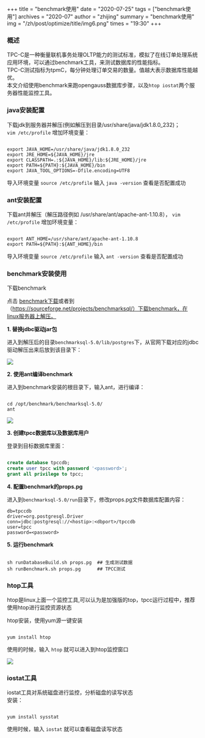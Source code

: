 +++
title = "benchmark使用"
date = "2020-07-25"
tags = ["benchmark使用"]
archives = "2020-07"
author = "zhijing"
summary = "benchmark使用"
img = "/zh/post/optimize/title/img6.png"
times = "19:30"
+++

### 概述

TPC-C是一种衡量联机事务处理OLTP能力的测试标准，模拟了在线订单处理系统应用环境，可以通过benchmark工具，来测试数据库的性能指标。\
TPC-C测试指标为tpmC，每分钟处理订单交易的数量。值越大表示数据库性能越优。\
本文介绍使用benchmark来跑opengauss数据库步骤，以及`htop iostat`两个服务器性能监控工具。

### java安装配置

下载jdk到服务器并解压(例如解压到目录/usr/share/java/jdk1.8.0_232)；\
`vim /etc/profile` 增加环境变量：

```shell

export JAVA_HOME=/usr/share/java/jdk1.8.0_232
export JRE_HOME=${JAVA_HOME}/jre
export CLASSPATH=.:${JAVA_HOME}/lib:${JRE_HOME}/jre
export PATH=${PATH}:${JAVA_HOME}/bin
export JAVA_TOOL_OPTIONS=-Dfile.encoding=UTF8

```
导入环境变量 `source /etc/profile`
输入 `java -version` 查看是否配置成功

### ant安装配置

下载ant并解压（解压路径例如 /usr/share/ant/apache-ant-1.10.8），
`vim /etc/profile` 增加环境变量：

```shell

export ANT_HOME=/usr/share/ant/apache-ant-1.10.8
export PATH=${PATH}:${ANT_HOME}/bin

```
导入环境变量 `source /etc/profile`
输入 `ant -version` 查看是否配置成功

### benchmark安装使用

下载benchmark

点击 [benchmark下载](../images/benchmarksql-5.0.zip)或者到（https://sourceforge.net/projects/benchmarksql/）下载benchmark，在linux服务器上解压。

**1. 替换jdbc驱动jar包**

进入到解压后的目录`benchmarksql-5.0/lib/postgres`下，从官网下载对应的jdbc驱动解压出来后放到该目录下：

![](../images/tpcc1.png)

**2. 使用ant编译benchmark**

进入到benchmark安装的根目录下，输入ant，进行编译：
```shell

cd /opt/benchmark/benchmarksql-5.0/
ant

```
![](../images/tpcc2.png)

**3. 创建tpcc数据库以及数据库用户**

登录到目标数据库里面：
 ```sql

create database tpccdb;
create user tpcc with password '<password>';
grant all privilege to tpcc;

```

**4. 配置benchmark的props.pg**

进入到`benchmarksql-5.0/run`目录下，修改props.pg文件数据库配置内容：
```
db=tpccdb
driver=org.postgresql.Driver
conn=jdbc:postgresql://<hostip>:<dbport>/tpccdb
user=tpcc
password=<password>
```

**5. 运行benchmark**

```shell

sh runDatabaseBuild.sh props.pg  ## 生成测试数据
sh runBenchmark.sh props.pg      ## TPCC测试

```
   

### htop工具

htop是linux上面一个监控工具,可以认为是加强版的top，tpcc运行过程中，推荐使用htop进行监控资源状态

htop安装，使用yum源一键安装
```shell

yum install htop

```
使用的时候，输入 `htop` 就可以进入到htop监控窗口

![](../images/htop.png)

### iostat工具

iostat工具对系统磁盘进行监控，分析磁盘的读写状态\
安装：
```shell

yum install sysstat

```
使用时候，输入 `iostat` 就可以查看磁盘读写状态